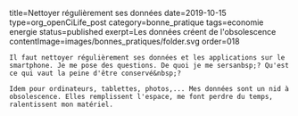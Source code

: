 title=Nettoyer régulièrement ses données
date=2019-10-15
type=org_openCiLife_post
category=bonne_pratique
tags=economie energie
status=published
exerpt=Les données créent de l'obsolescence
contentImage=images/bonnes_pratiques/folder.svg
order=018
~~~~~~
Il faut nettoyer régulièrement ses données et les applications sur le smartphone. Je me pose des questions. De quoi je me sersanbsp;? Qu'est ce qui vaut la peine d'être conservé&nbsp;?

Idem pour ordinateurs, tablettes, photos,... Mes données sont un nid à obsolescence. Elles remplissent l'espace, me font perdre du temps, ralentissent mon matériel.